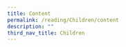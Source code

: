 ```yaml
---
title: Content
permalink: /reading/Children/content
description: ""
third_nav_title: Children
---
```

